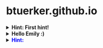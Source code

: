 # btuerker.github.io

<details>
  <summary><b>Hint: First hint!</b></summary>
  :) :) :)
  ```ruby
    puts "Hello, World!"
  ```
  
</details>

<details>
  <summary><b>Hello Emily :)</b></summary>
  :) :) :)
  ```ruby
    puts "Hello, World!"
  ```
  
</details>

<details>
  <summary><b style="color: blue;">Hint:</b></summary>
  
  :) :) :)
  ```ruby
    class BST
      # accessors and constructor omitted
      # pre_order method omitted

      def insert new_node
        # base case: if the tree is empty, set new_node as the root element
        # no need to iterate at all, then end the function call
        if @root.nil?
          @root = new_node
          return
        end
        # Iteration is the same with the above solution
        current = @root
        until current.nil?
          if new_node.data < current.data
            # without using the parent variable, in here:
            # append element and end the function if the next current is nil
            if current.left.nil?
              current.left = new_node
              return
            end
            current = current.left
          elsif new_node.data > current.data
            # without using the parent variable, in here:
            # append element and end the function if the next current is nil
            if current.right.nil?
              current.right = new_node
              return
            end
            current = current.right
          end
        end
      end
    end

    # Basic usage
    def binary_search_tree(array)
      tree = BST.new
      array.each { |e| tree.insert(Node.new(e)) }
      tree.pre_order
    end
  ```
  
</details>


